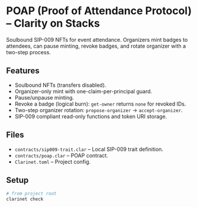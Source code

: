 # POAP (Proof of Attendance Protocol) – Clarity on Stacks

Soulbound SIP-009 NFTs for event attendance. Organizers mint badges to attendees, can pause minting, revoke badges, and rotate organizer with a two-step process.

## Features
- Soulbound NFTs (transfers disabled).
- Organizer-only mint with one-claim-per-principal guard.
- Pause/unpause minting.
- Revoke a badge (logical burn): `get-owner` returns `none` for revoked IDs.
- Two-step organizer rotation: `propose-organizer` -> `accept-organizer`.
- SIP-009 compliant read-only functions and token URI storage.

## Files
- `contracts/sip009-trait.clar` – Local SIP-009 trait definition.
- `contracts/poap.clar` – POAP contract.
- `Clarinet.toml` – Project config.

## Setup
```bash
# from project root
clarinet check
